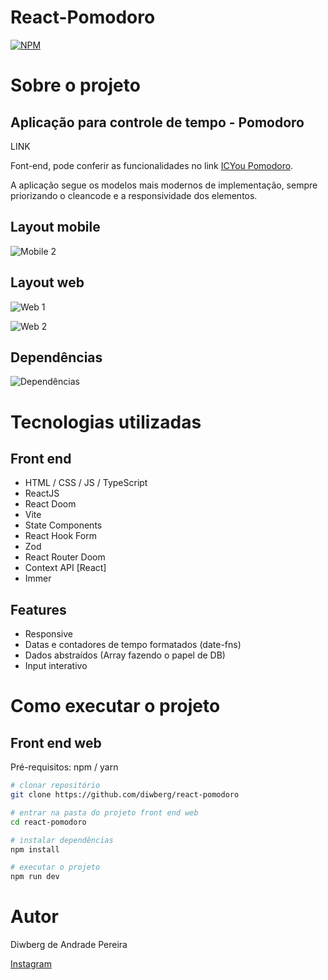 # React-Pomodoro
[![NPM](https://img.shields.io/npm/l/react)](https://github.com/diwberg/react-pomodoro/blob/main/LICENSE) 

# Sobre o projeto
## Aplicação para controle de tempo - Pomodoro
LINK

Font-end, pode conferir as funcionalidades no link [ICYou Pomodoro](LINK "Site do projeto").

A aplicação segue os modelos mais modernos de implementação, sempre priorizando o cleancode e a responsividade dos elementos.

## Layout mobile


![Mobile 2]()

## Layout web
![Web 1]()

![Web 2]()

## Dependências
![Dependências]()

# Tecnologias utilizadas
## Front end
- HTML / CSS / JS / TypeScript
- ReactJS
- React Doom
- Vite
- State Components
- React Hook Form
- Zod
- React Router Doom
- Context API [React]
- Immer
## Features
- Responsive
- Datas e contadores de tempo formatados (date-fns)
- Dados abstraídos (Array fazendo o papel de DB)
- Input interativo



# Como executar o projeto

## Front end web
Pré-requisitos: npm / yarn

```bash
# clonar repositório
git clone https://github.com/diwberg/react-pomodoro

# entrar na pasta do projeto front end web
cd react-pomodoro

# instalar dependências
npm install

# executar o projeto
npm run dev
```

# Autor

Diwberg de Andrade Pereira

[Instagram](https://www.instagram.com/diwberg/)


